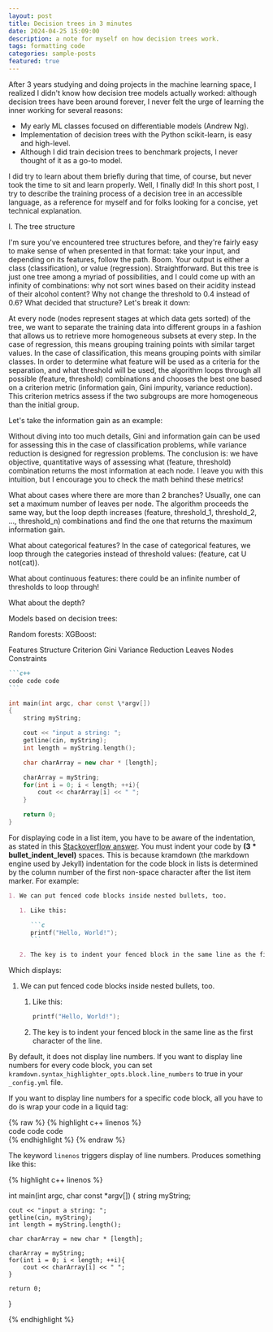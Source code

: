 ```yaml
---
layout: post
title: Decision trees in 3 minutes
date: 2024-04-25 15:09:00
description: a note for myself on how decision trees work.
tags: formatting code
categories: sample-posts
featured: true
---
```


After 3 years studying and doing projects in the machine learning space, I realized I didn't know how decision tree models actually worked:
although decision trees have been around forever, I never felt the urge of learning the inner working for several reasons:
- My early ML classes focused on differentiable models (Andrew Ng).
- Implementation of decision trees with the Python scikit-learn, is easy and high-level.
- Although I did train decision trees to benchmark projects, I never thought of it as a go-to model.

I did try to learn about them briefly during that time, of course, but never took the time to sit and learn properly. Well, I finally did! In this short post, I try to describe the training process of a decision tree in an accessible language, as a reference for myself and for folks looking for a concise, yet technical explanation.

I. The tree structure

I'm sure you've encountered tree structures before, and they're fairly easy to make sense of when presented in that format: take your input, and depending on its features, follow the path. Boom. Your output is either a class (classification), or value (regression). Straightforward. But this tree is just one tree among a myriad of possibilities, and I could come up with an infinity of combinations: why not sort wines based on their acidity instead of their alcohol content? Why not change the threshold to 0.4 instead of 0.6? What decided that structure? Let's break it down:

At every node (nodes represent stages at which data gets sorted) of the tree, we want to separate the training data into different groups in a fashion that allows us to retrieve more homogeneous subsets at every step. In the case of regression, this means grouping training points with similar target values. In the case of classification, this means grouping points with similar classes. In order to determine what feature will be used as a criteria for the separation, and what threshold will be used, the algorithm loops through all possible (feature, threshold) combinations and chooses the best one based on a criterion metric (information gain, Gini impurity, variance reduction). This criterion metrics assess if the two subgroups are more homogeneous than the initial group.

Let's take the information gain as an example: 

Without diving into too much details, Gini and information gain can be used for assessing this in the case of classification problems, while variance reduction is designed for regression problems. The conclusion is: we have objective, quantitative ways of assessing what (feature, threshold) combination returns the most information at each node. I leave you with this intuition, but I encourage you to check the math behind these metrics!

What about cases where there are more than 2 branches? Usually, one can set a maximum number of leaves per node. The algorithm proceeds the same way, but the loop depth increases (feature, threshold_1, threshold_2, ..., threshold_n) combinations and find the one that returns the maximum information gain. 

What about categorical features? In the case of categorical features, we loop through the categories instead of threshold values: (feature, cat U not(cat)). 

What about continuous features: there could be an infinite number of thresholds to loop through!

What about the depth?

Models based on decision trees:

Random forests:
XGBoost:

Features
Structure
Criterion
Gini
Variance Reduction
Leaves
Nodes
Constraints


````markdown
```c++
code code code
```
````

```c++
int main(int argc, char const \*argv[])
{
    string myString;

    cout << "input a string: ";
    getline(cin, myString);
    int length = myString.length();

    char charArray = new char * [length];

    charArray = myString;
    for(int i = 0; i < length; ++i){
        cout << charArray[i] << " ";
    }

    return 0;
}
```

For displaying code in a list item, you have to be aware of the indentation, as stated in this [Stackoverflow answer](https://stackoverflow.com/questions/34987908/embed-a-code-block-in-a-list-item-with-proper-indentation-in-kramdown/38090598#38090598). You must indent your code by **(3 \* bullet_indent_level)** spaces. This is because kramdown (the markdown engine used by Jekyll) indentation for the code block in lists is determined by the column number of the first non-space character after the list item marker. For example:

````markdown
1. We can put fenced code blocks inside nested bullets, too.

   1. Like this:

      ```c
      printf("Hello, World!");
      ```

   2. The key is to indent your fenced block in the same line as the first character of the line.
````

Which displays:

1. We can put fenced code blocks inside nested bullets, too.

   1. Like this:

      ```c
      printf("Hello, World!");
      ```

   2. The key is to indent your fenced block in the same line as the first character of the line.

By default, it does not display line numbers. If you want to display line numbers for every code block, you can set `kramdown.syntax_highlighter_opts.block.line_numbers` to true in your `_config.yml` file.

If you want to display line numbers for a specific code block, all you have to do is wrap your code in a liquid tag:

{% raw %}
{% highlight c++ linenos %} <br/> code code code <br/> {% endhighlight %}
{% endraw %}

The keyword `linenos` triggers display of line numbers.
Produces something like this:

{% highlight c++ linenos %}

int main(int argc, char const \*argv[])
{
string myString;

    cout << "input a string: ";
    getline(cin, myString);
    int length = myString.length();

    char charArray = new char * [length];

    charArray = myString;
    for(int i = 0; i < length; ++i){
        cout << charArray[i] << " ";
    }

    return 0;

}

{% endhighlight %}

